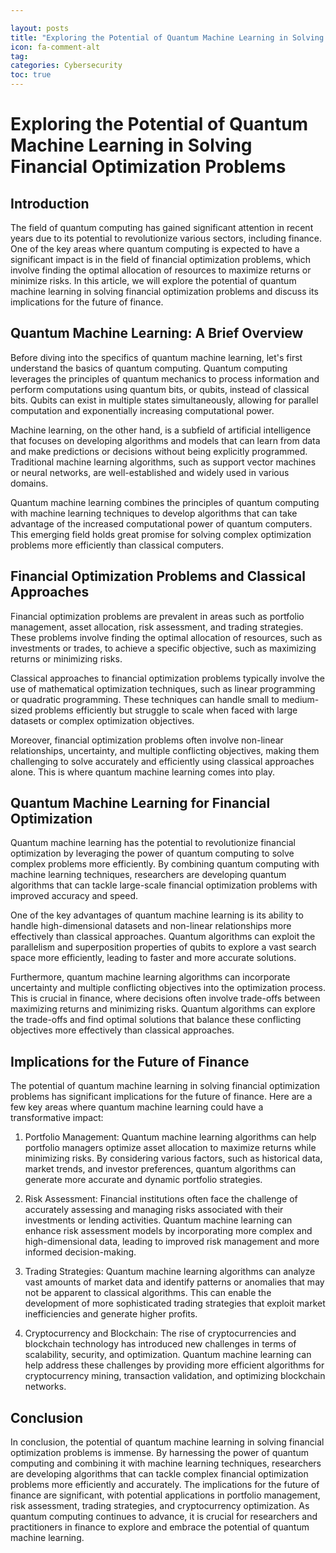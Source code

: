 ```yaml
---

layout: posts
title: "Exploring the Potential of Quantum Machine Learning in Solving Financial Optimization Problems"
icon: fa-comment-alt
tag:      
categories: Cybersecurity
toc: true
---
```




# Exploring the Potential of Quantum Machine Learning in Solving Financial Optimization Problems

## Introduction

The field of quantum computing has gained significant attention in recent years due to its potential to revolutionize various sectors, including finance. One of the key areas where quantum computing is expected to have a significant impact is in the field of financial optimization problems, which involve finding the optimal allocation of resources to maximize returns or minimize risks. In this article, we will explore the potential of quantum machine learning in solving financial optimization problems and discuss its implications for the future of finance.

## Quantum Machine Learning: A Brief Overview

Before diving into the specifics of quantum machine learning, let's first understand the basics of quantum computing. Quantum computing leverages the principles of quantum mechanics to process information and perform computations using quantum bits, or qubits, instead of classical bits. Qubits can exist in multiple states simultaneously, allowing for parallel computation and exponentially increasing computational power.

Machine learning, on the other hand, is a subfield of artificial intelligence that focuses on developing algorithms and models that can learn from data and make predictions or decisions without being explicitly programmed. Traditional machine learning algorithms, such as support vector machines or neural networks, are well-established and widely used in various domains.

Quantum machine learning combines the principles of quantum computing with machine learning techniques to develop algorithms that can take advantage of the increased computational power of quantum computers. This emerging field holds great promise for solving complex optimization problems more efficiently than classical computers.

## Financial Optimization Problems and Classical Approaches

Financial optimization problems are prevalent in areas such as portfolio management, asset allocation, risk assessment, and trading strategies. These problems involve finding the optimal allocation of resources, such as investments or trades, to achieve a specific objective, such as maximizing returns or minimizing risks.

Classical approaches to financial optimization problems typically involve the use of mathematical optimization techniques, such as linear programming or quadratic programming. These techniques can handle small to medium-sized problems efficiently but struggle to scale when faced with large datasets or complex optimization objectives.

Moreover, financial optimization problems often involve non-linear relationships, uncertainty, and multiple conflicting objectives, making them challenging to solve accurately and efficiently using classical approaches alone. This is where quantum machine learning comes into play.

## Quantum Machine Learning for Financial Optimization

Quantum machine learning has the potential to revolutionize financial optimization by leveraging the power of quantum computing to solve complex problems more efficiently. By combining quantum computing with machine learning techniques, researchers are developing quantum algorithms that can tackle large-scale financial optimization problems with improved accuracy and speed.

One of the key advantages of quantum machine learning is its ability to handle high-dimensional datasets and non-linear relationships more effectively than classical approaches. Quantum algorithms can exploit the parallelism and superposition properties of qubits to explore a vast search space more efficiently, leading to faster and more accurate solutions.

Furthermore, quantum machine learning algorithms can incorporate uncertainty and multiple conflicting objectives into the optimization process. This is crucial in finance, where decisions often involve trade-offs between maximizing returns and minimizing risks. Quantum algorithms can explore the trade-offs and find optimal solutions that balance these conflicting objectives more effectively than classical approaches.

## Implications for the Future of Finance

The potential of quantum machine learning in solving financial optimization problems has significant implications for the future of finance. Here are a few key areas where quantum machine learning could have a transformative impact:

1. Portfolio Management: Quantum machine learning algorithms can help portfolio managers optimize asset allocation to maximize returns while minimizing risks. By considering various factors, such as historical data, market trends, and investor preferences, quantum algorithms can generate more accurate and dynamic portfolio strategies.

2. Risk Assessment: Financial institutions often face the challenge of accurately assessing and managing risks associated with their investments or lending activities. Quantum machine learning can enhance risk assessment models by incorporating more complex and high-dimensional data, leading to improved risk management and more informed decision-making.

3. Trading Strategies: Quantum machine learning algorithms can analyze vast amounts of market data and identify patterns or anomalies that may not be apparent to classical algorithms. This can enable the development of more sophisticated trading strategies that exploit market inefficiencies and generate higher profits.

4. Cryptocurrency and Blockchain: The rise of cryptocurrencies and blockchain technology has introduced new challenges in terms of scalability, security, and optimization. Quantum machine learning can help address these challenges by providing more efficient algorithms for cryptocurrency mining, transaction validation, and optimizing blockchain networks.

## Conclusion

In conclusion, the potential of quantum machine learning in solving financial optimization problems is immense. By harnessing the power of quantum computing and combining it with machine learning techniques, researchers are developing algorithms that can tackle complex financial optimization problems more efficiently and accurately. The implications for the future of finance are significant, with potential applications in portfolio management, risk assessment, trading strategies, and cryptocurrency optimization. As quantum computing continues to advance, it is crucial for researchers and practitioners in finance to explore and embrace the potential of quantum machine learning.